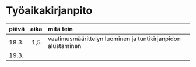# Työaikakirjanpito

| päivä | aika | mitä tein  |
| :-----|:----:|:-----|
| 18.3. | 1,5  | vaatimusmäärittelyn luominen ja tuntikirjanpidon alustaminen |
| 19.3. |      | |
